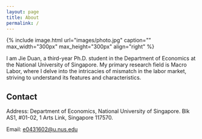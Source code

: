 ```yaml
---
layout: page
title: About
permalink: /
---
```


{% include image.html url="images/photo.jpg" caption="" max_width="300px" max_height="300px" align="right" %}

I am Jie Duan, a third-year Ph.D. student in the Department of Economics at the National University of Singapore. My primary research field is Macro Labor, where I delve into the intricacies of mismatch in the labor market, striving to understand its features and characteristics. 

## Contact
Address: Department of Economics, National University of Singapore. Blk AS1, #01-02, 1 Arts Link, Singapore 117570.  

Email: e0431602@u.nus.edu

